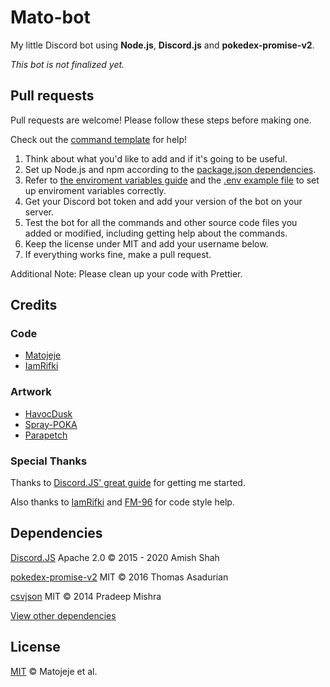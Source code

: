 # Mato-bot

My little Discord bot using **Node.js**, **Discord.js** and **pokedex-promise-v2**.

*This bot is not finalized yet.*

## Pull requests

Pull requests are welcome! Please follow these steps before making one.

Check out the [command template](./helpfiles/command-template.md) for help!

1. Think about what you'd like to add and if it's going to be useful.
2. Set up Node.js and npm according to the [package.json dependencies](https://github.com/Matojeje/mato-bot/network/dependencies#package.json).
3. Refer to [the enviroment variables guide](./helpfiles/enviroment-variables.md) and the [.env example file](./.env.example) to set up enviroment variables correctly.
4. Get your Discord bot token and add your version of the bot on your server.
5. Test the bot for all the commands and other source code files you added or modified, including getting help about the commands.
6. Keep the license under MIT and add your username below.
7. If everything works fine, make a pull request.

Additional Note: Please clean up your code with Prettier.

## Credits

### Code

* [Matojeje](https://github.com/Matojeje)
* [IamRifki](https://github.com/IamRifki)

### Artwork

* [HavocDusk](https://duskyumbreon.deviantart.com)
* [Spray-POKA](https://www.deviantart.com/spray-poka)
* [Parapetch](https://twitter.com/Parapetch_)

### Special Thanks

Thanks to [Discord.JS' great guide](https://github.com/discordjs/guide) for getting me started.

Also thanks to [IamRifki](https://github.com/IamRifki) and [FM-96](https://www.reddit.com/user/FM-96) for code style help.

## Dependencies

[Discord.JS](https://discord.js.org) Apache 2.0 ©&nbsp;2015 - 2020 Amish Shah

[pokedex-promise-v2](https://github.com/PokeAPI/pokedex-promise-v2) MIT ©&nbsp;2016 Thomas Asadurian

[csvjson](https://github.com/pradeep-mishra/csvjson) MIT ©&nbsp;2014 Pradeep Mishra

[View other dependencies](https://github.com/Matojeje/mato-bot/network/dependencies)

## License

[MIT](./LICENSE.md) © Matojeje et al.
